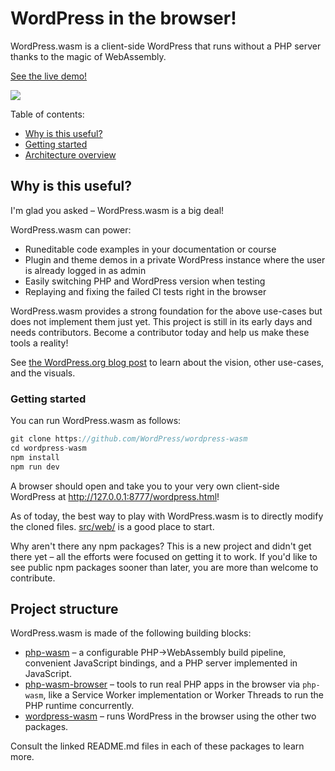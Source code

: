 # WordPress in the browser!

WordPress.wasm is a client-side WordPress that runs without a PHP server thanks to the magic of WebAssembly. 

[See the live demo!](https://wasm.wordpress.net/wordpress.html)

![](demo.gif)

Table of contents:

- [Why is this useful?](#why-is-this-useful)
- [Getting started](#getting-started)
- [Architecture overview](#architecture-overview)

## Why is this useful?

I'm glad you asked – WordPress.wasm is a big deal!

WordPress.wasm can power:

* Runeditable code examples in your documentation or course
* Plugin and theme demos in a private WordPress instance where the user is already logged in as admin
* Easily switching PHP and WordPress version when testing
* Replaying and fixing the failed CI tests right in the browser

WordPress.wasm provides a strong foundation for the above use-cases but does not implement them just yet. This project is still in its early days and needs contributors. Become a contributor today and help us make these tools a reality!

See 
[the WordPress.org blog post](https://make.wordpress.org/core/2022/09/23/client-side-webassembly-wordpress-with-no-server/) to learn about the vision, other use-cases, and the visuals.

### Getting started

You can run WordPress.wasm as follows:

```js
git clone https://github.com/WordPress/wordpress-wasm
cd wordpress-wasm
npm install
npm run dev
```

A browser should open and take you to your very own client-side WordPress at http://127.0.0.1:8777/wordpress.html! 

As of today, the best way to play with WordPress.wasm is to directly modify the cloned files. [src/web/](https://github.com/WordPress/wordpress-wasm/tree/trunk/src) is a good place to start.

Why aren't there any npm packages? This is a new project and didn't get there yet – all the efforts were focused on getting it to work. If you'd like to see public npm packages sooner than later, you are more than welcome to contribute.

## Project structure

WordPress.wasm is made of the following building blocks:

* [php-wasm](./packages/php-wasm) – a configurable PHP->WebAssembly build pipeline, convenient JavaScript bindings, and a PHP server implemented in JavaScript.
* [php-wasm-browser](./packages/php-wasm) – tools to run real PHP apps in the browser via `php-wasm`, like a Service Worker implementation or Worker Threads to run the PHP runtime concurrently.
* [wordpress-wasm](./packages/php-wasm) – runs WordPress in the browser using the other two packages.

Consult the linked README.md files in each of these packages to learn more.
